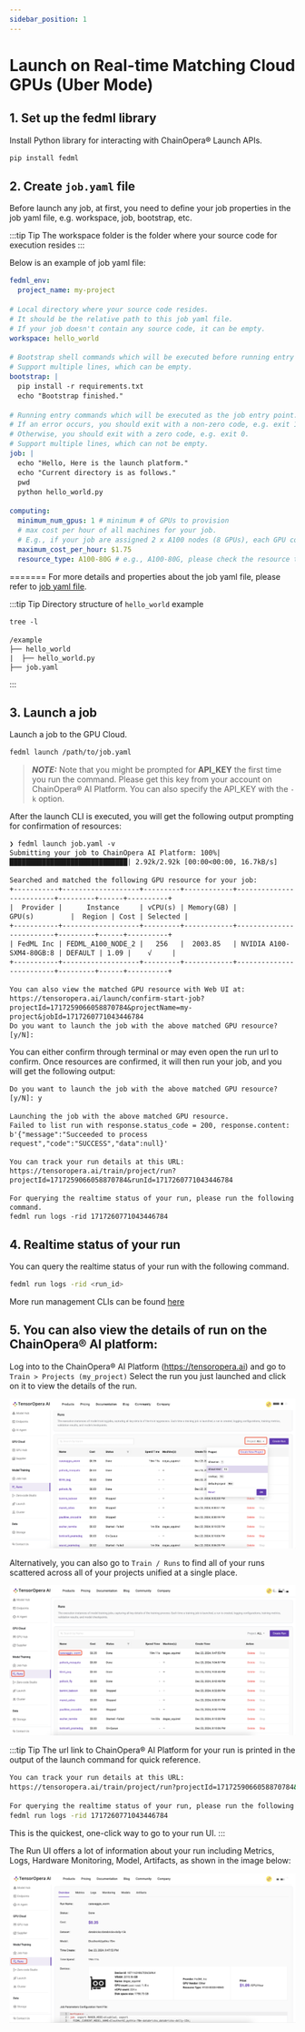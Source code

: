 ```yaml
---
sidebar_position: 1
---
```


# Launch on Real-time Matching Cloud GPUs (Uber Mode)

## 1. Set up the fedml library

Install Python library for interacting with ChainOpera® Launch APIs.

```bash
pip install fedml
```

## 2. Create `job.yaml` file

Before launch any job, at first, you need to define your job properties in the job yaml file, e.g. workspace, job, bootstrap, etc.

:::tip Tip
The workspace folder is the folder where your source code for execution resides
:::

Below is an example of job yaml file:

```yaml title="job.yaml"
fedml_env:
  project_name: my-project

# Local directory where your source code resides.
# It should be the relative path to this job yaml file.
# If your job doesn't contain any source code, it can be empty.
workspace: hello_world

# Bootstrap shell commands which will be executed before running entry commands.
# Support multiple lines, which can be empty.
bootstrap: |
  pip install -r requirements.txt
  echo "Bootstrap finished."

# Running entry commands which will be executed as the job entry point.
# If an error occurs, you should exit with a non-zero code, e.g. exit 1.
# Otherwise, you should exit with a zero code, e.g. exit 0.
# Support multiple lines, which can not be empty.
job: |
  echo "Hello, Here is the launch platform."
  echo "Current directory is as follows."
  pwd
  python hello_world.py

computing:
  minimum_num_gpus: 1 # minimum # of GPUs to provision
  # max cost per hour of all machines for your job.
  # E.g., if your job are assigned 2 x A100 nodes (8 GPUs), each GPU cost $1/GPU/Hour, "maximum_cost_per_hour" = 16 * $1 = $16
  maximum_cost_per_hour: $1.75
  resource_type: A100-80G # e.g., A100-80G, please check the resource type list by "fedml show-resource-type" or visiting URL: https://tensoropera.ai/accelerator_resource_type
```

=======
For more details and properties about the job yaml file, please refer to [job yaml file](../yaml).

:::tip Tip
Directory structure of `hello_world` example

```
tree -l

/example
├── hello_world
|  ├── hello_world.py
├── job.yaml
```

:::

## 3. Launch a job

Launch a job to the GPU Cloud.

```bash
fedml launch /path/to/job.yaml
```

> **_NOTE:_** Note that you might be prompted for **API_KEY** the first time you run the command. Please get this key from your account on ChainOpera® AI Platform. You can also specify the API_KEY with the `-k` option.

After the launch CLI is executed, you will get the following output prompting for confirmation of resources:

```
❯ fedml launch job.yaml -v
Submitting your job to ChainOpera AI Platform: 100%|█████████████████████████████| 2.92k/2.92k [00:00<00:00, 16.7kB/s]

Searched and matched the following GPU resource for your job:
+-----------+-------------------+---------+------------+-------------------------+---------+------+----------+
|  Provider |      Instance     | vCPU(s) | Memory(GB) |          GPU(s)         |  Region | Cost | Selected |
+-----------+-------------------+---------+------------+-------------------------+---------+------+----------+
| FedML Inc | FEDML_A100_NODE_2 |   256   |  2003.85   | NVIDIA A100-SXM4-80GB:8 | DEFAULT | 1.09 |    √     |
+-----------+-------------------+---------+------------+-------------------------+---------+------+----------+

You can also view the matched GPU resource with Web UI at:
https://tensoropera.ai/launch/confirm-start-job?projectId=1717259066058870784&projectName=my-project&jobId=1717260771043446784
Do you want to launch the job with the above matched GPU resource? [y/N]:
```

You can either confirm through terminal or may even open the run url to confirm.
Once resources are confirmed, it will then run your job, and you will get the following output:

```
Do you want to launch the job with the above matched GPU resource? [y/N]: y

Launching the job with the above matched GPU resource.
Failed to list run with response.status_code = 200, response.content: b'{"message":"Succeeded to process request","code":"SUCCESS","data":null}'

You can track your run details at this URL:
https://tensoropera.ai/train/project/run?projectId=1717259066058870784&runId=1717260771043446784

For querying the realtime status of your run, please run the following command.
fedml run logs -rid 1717260771043446784
```

## 4. Realtime status of your run

You can query the realtime status of your run with the following command.

```bash
fedml run logs -rid <run_id>
```

More run management CLIs can be found [here](/open-source/cli/fedml-run)

## 5. You can also view the details of run on the ChainOpera® AI platform:

Log into to the ChainOpera® AI Platform (https://tensoropera.ai) and go to `Train > Projects (my_project)`
Select the run you just launched and click on it to view the details of the run.

![Train > Projects (my_project)](static/image/train_project_my_project.png)

Alternatively, you can also go to `Train / Runs` to find all of your runs scattered across all of your projects unified at a single place.

![Train / Runs](static/image/train_runs.png)

:::tip Tip
The url link to ChainOpera® AI Platform for your run is printed in the output of the launch command for quick reference.

```bash
You can track your run details at this URL:
https://tensoropera.ai/train/project/run?projectId=1717259066058870784&runId=1717260771043446784

For querying the realtime status of your run, please run the following command.
fedml run logs -rid 1717260771043446784
```

This is the quickest, one-click way to go to your run UI.
:::

The Run UI offers a lot of information about your run including Metrics, Logs, Hardware Monitoring, Model, Artifacts, as shown in the image below:

![Run UI](static/image/run_ui.png)
